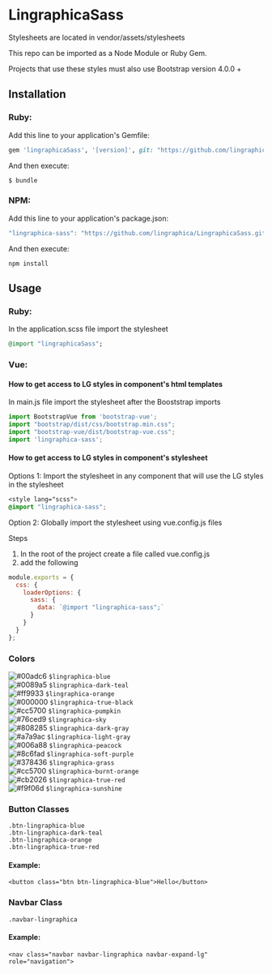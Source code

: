 # LingraphicaSass
Stylesheets are located in vendor/assets/stylesheets

This repo can be imported as a Node Module or Ruby Gem. 

Projects that use these styles must also use Bootstrap version 4.0.0 + 

## Installation

### Ruby:

Add this line to your application's Gemfile:

```ruby
gem 'lingraphicaSass', '[version]', git: "https://github.com/lingraphica/LingraphicaSass.git"
```

And then execute:

    $ bundle

### NPM:

Add this line to your application's package.json: 

```javascript
"lingraphica-sass": "https://github.com/lingraphica/LingraphicaSass.git#[version]",
```

And then execute:

    npm install

## Usage

### Ruby:

In the application.scss file import the stylesheet

```ruby
@import "lingraphicaSass";
```

### Vue:

#### How to get access to LG styles in component's html templates

In main.js file import the stylesheet after the Booststrap imports

```javascript
import BootstrapVue from 'bootstrap-vue';
import "bootstrap/dist/css/bootstrap.min.css";
import "bootstrap-vue/dist/bootstrap-vue.css";
import 'lingraphica-sass';
```

#### How to get access to LG styles in component's stylesheet

Options 1: Import the stylesheet in any component that will use the LG styles in the stylesheet

```css
<style lang="scss">
@import "lingraphica-sass";
```

Option 2: Globally import the stylesheet using vue.config.js files

Steps
1. In the root of the project create a file called vue.config.js
2. add the following

```javascript
module.exports = {
  css: {
    loaderOptions: {
      sass: {
        data: `@import "lingraphica-sass";`
      }
    }
  }
};
```

### Colors

![#00adc6](https://placehold.it/15/00adc6/000000?text=+) `$lingraphica-blue` <br>
![#0089a5](https://placehold.it/15/0089a5/000000?text=+) `$lingraphica-dark-teal` <br>
![#ff9933](https://placehold.it/15/ff9933/000000?text=+) `$lingraphica-orange` <br>
![#000000](https://placehold.it/15/000000/000000?text=+) `$lingraphica-true-black` <br>
![#cc5700](https://placehold.it/15/cc5700/000000?text=+) `$lingraphica-pumpkin` <br>
![#76ced9](https://placehold.it/15/76ced9/000000?text=+) `$lingraphica-sky` <br>
![#808285](https://placehold.it/15/808285/000000?text=+) `$lingraphica-dark-gray` <br>
![#a7a9ac](https://placehold.it/15/a7a9ac/000000?text=+) `$lingraphica-light-gray` <br>
![#006a88](https://placehold.it/15/006a88/000000?text=+) `$lingraphica-peacock` <br>
![#8c6fad](https://placehold.it/15/8c6fad/000000?text=+) `$lingraphica-soft-purple` <br>
![#378436](https://placehold.it/15/378436/000000?text=+) `$lingraphica-grass` <br>
![#cc5700](https://placehold.it/15/cc5700/000000?text=+) `$lingraphica-burnt-orange` <br>
![#cb2026](https://placehold.it/15/cb2026/000000?text=+) `$lingraphica-true-red` <br>
![#f9f06d](https://placehold.it/15/f9f06d/000000?text=+) `$lingraphica-sunshine` <br>

### Button Classes

`.btn-lingraphica-blue` <br>
`.btn-lingraphica-dark-teal`<br>
`.btn-lingraphica-orange` <br>
`.btn-lingraphica-true-red` <br>

#### Example:
`<button class="btn btn-lingraphica-blue">Hello</button>`

### Navbar Class

`.navbar-lingraphica` <br>

#### Example:
`<nav class="navbar navbar-lingraphica navbar-expand-lg" role="navigation">`

